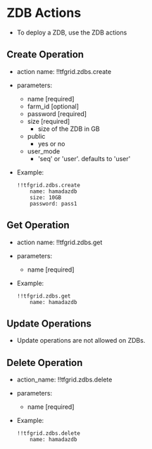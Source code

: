 # ZDB Actions

- To deploy a ZDB, use the ZDB actions

## Create Operation

- action name: !!tfgrid.zdbs.create
- parameters:
  - name [required]
  - farm_id [optional]
  - password [required]
  - size [required]
    - size of the ZDB in GB
  - public
    - yes or no
  - user_mode
    - 'seq' or 'user'. defaults to 'user'

- Example:
  
  ```
  !!tfgrid.zdbs.create 
      name: hamadazdb
      size: 10GB
      password: pass1
  ```

## Get Operation

- action name: !!tfgrid.zdbs.get
- parameters:
  - name [required]

- Example:
  
  ```
  !!tfgrid.zdbs.get
      name: hamadazdb
  ```

## Update Operations

- Update operations are not allowed on ZDBs.

## Delete Operation

- action_name: !!tfgrid.zdbs.delete
- parameters:
  - name [required]

- Example:
  
  ```
  !!tfgrid.zdbs.delete
      name: hamadazdb
  ```
